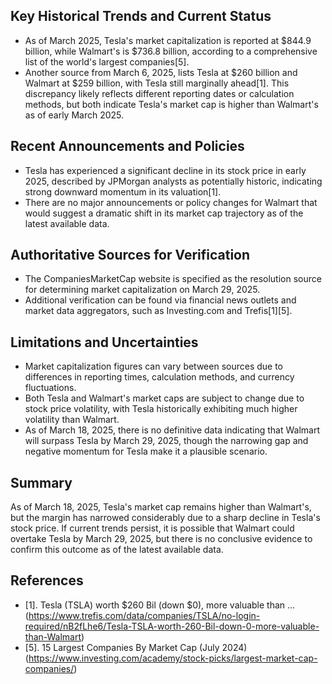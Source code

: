 ## Key Historical Trends and Current Status

- As of March 2025, Tesla's market capitalization is reported at $844.9 billion, while Walmart's is $736.8 billion, according to a comprehensive list of the world's largest companies[5].
- Another source from March 6, 2025, lists Tesla at $260 billion and Walmart at $259 billion, with Tesla still marginally ahead[1]. This discrepancy likely reflects different reporting dates or calculation methods, but both indicate Tesla's market cap is higher than Walmart's as of early March 2025.

## Recent Announcements and Policies

- Tesla has experienced a significant decline in its stock price in early 2025, described by JPMorgan analysts as potentially historic, indicating strong downward momentum in its valuation[1].
- There are no major announcements or policy changes for Walmart that would suggest a dramatic shift in its market cap trajectory as of the latest available data.

## Authoritative Sources for Verification

- The CompaniesMarketCap website is specified as the resolution source for determining market capitalization on March 29, 2025.
- Additional verification can be found via financial news outlets and market data aggregators, such as Investing.com and Trefis[1][5].

## Limitations and Uncertainties

- Market capitalization figures can vary between sources due to differences in reporting times, calculation methods, and currency fluctuations.
- Both Tesla and Walmart's market caps are subject to change due to stock price volatility, with Tesla historically exhibiting much higher volatility than Walmart.
- As of March 18, 2025, there is no definitive data indicating that Walmart will surpass Tesla by March 29, 2025, though the narrowing gap and negative momentum for Tesla make it a plausible scenario.

## Summary

As of March 18, 2025, Tesla's market cap remains higher than Walmart's, but the margin has narrowed considerably due to a sharp decline in Tesla's stock price. If current trends persist, it is possible that Walmart could overtake Tesla by March 29, 2025, but there is no conclusive evidence to confirm this outcome as of the latest available data.

## References

- [1]. Tesla (TSLA) worth $260 Bil (down $0), more valuable than ... (https://www.trefis.com/data/companies/TSLA/no-login-required/nB2fLhe6/Tesla-TSLA-worth-260-Bil-down-0-more-valuable-than-Walmart)
- [5]. 15 Largest Companies By Market Cap (July 2024) (https://www.investing.com/academy/stock-picks/largest-market-cap-companies/)